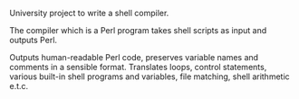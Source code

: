 University project to write a shell compiler.

The compiler which is a Perl program takes shell scripts as input and outputs Perl.

Outputs human-readable Perl code, preserves variable names and comments in a sensible format. Translates loops, control statements, various built-in shell programs and variables, file matching, shell arithmetic e.t.c.
